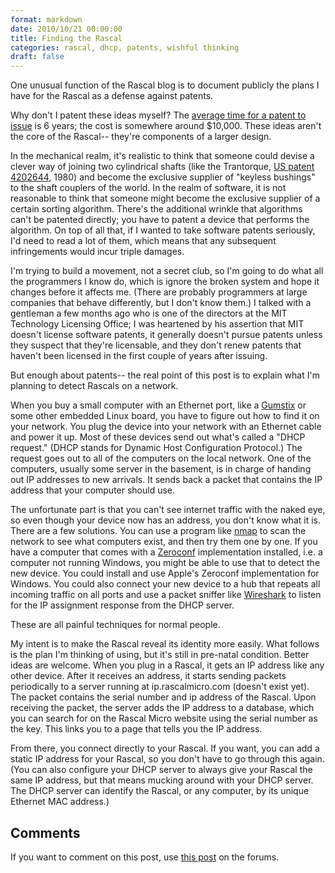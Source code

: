 ```yaml
---
format: markdown
date: 2010/10/21 00:00:00
title: Finding the Rascal
categories: rascal, dhcp, patents, wishful thinking
draft: false
---
```

One unusual function of the Rascal blog is to document publicly the plans I have for the Rascal as a defense against patents.

Why don't I patent these ideas myself? The [average time for a patent to issue][1] is 6 years; the cost is somewhere around $10,000. These ideas aren't the core of the Rascal-- they're components of a larger design.

In the mechanical realm, it's realistic to think that someone could devise a clever way of joining two cylindrical shafts (like the Trantorque, [US patent 4202644][2], 1980) and become the exclusive supplier of "keyless bushings" to the shaft couplers of the world. In the realm of software, it is not reasonable to think that someone might become the exclusive supplier of a certain sorting algorithm. There's the additional wrinkle that algorithms can't be patented directly; you have to patent a device that performs the algorithm. On top of all that, if I wanted to take software patents seriously, I'd need to read a lot of them, which means that any subsequent infringements would incur triple damages.

I'm trying to build a movement, not a secret club, so I'm going to do what all the programmers I know do, which is ignore the broken system and hope it changes before it affects me. (There are probably programmers at large companies that behave differently, but I don't know them.) I talked with a gentleman a few months ago who is one of the directors at the MIT Technology Licensing Office; I was heartened by his assertion that MIT doesn't license software patents, it generally doesn't pursue patents unless they suspect that they're licensable, and they don't renew patents that haven't been licensed in the first couple of years after issuing.

But enough about patents-- the real point of this post is to explain what I'm planning to detect Rascals on a network.

When you buy a small computer with an Ethernet port, like a [Gumstix][3] or some other embedded Linux board, you have to figure out how to find it on your network. You plug the device into your network with an Ethernet cable and power it up. Most of these devices send out what's called a "DHCP request." (DHCP stands for Dynamic Host Configuration Protocol.) The request goes out to all of the computers on the local network. One of the computers, usually some server in the basement, is in charge of handing out IP addresses to new arrivals. It sends back a packet that contains the IP address that your computer should use.

The unfortunate part is that you can't see internet traffic with the naked eye, so even though your device now has an address, you don't know what it is. There are a few solutions. You can use a program like [nmap][4] to scan the network to see what computers exist, and then try them one by one. If you have a computer that comes with a [Zeroconf][5] implementation installed, i.e. a computer not running Windows, you might be able to use that to detect the new device. You could install and use Apple's Zeroconf implementation for Windows. You could also connect your new device to a hub that repeats all incoming traffic on all ports and use a packet sniffer like [Wireshark][6] to listen for the IP assignment response from the DHCP server.

These are all painful techniques for normal people.

My intent is to make the Rascal reveal its identity more easily. What follows is the plan I'm thinking of using, but it's still in pre-natal condition. Better ideas are welcome. When you plug in a Rascal, it gets an IP address like any other device. After it receives an address, it starts sending packets periodically to a server running at ip.rascalmicro.com (doesn't exist yet). The packet contains the serial number and ip address of the Rascal. Upon receiving the packet, the server adds the IP address to a database, which you can search for on the Rascal Micro website using the serial number as the key. This links you to a page that tells you the IP address.

From there, you connect directly to your Rascal. If you want, you can add a static IP address for your Rascal, so you don't have to go through this again. (You can also configure your DHCP server to always give your Rascal the same IP address, but that means mucking around with your DHCP server. The DHCP server can identify the Rascal, or any computer, by its unique Ethernet MAC address.)

## Comments ##

If you want to comment on this post, use [this post][7] on the forums.

[1]: http://www.uspto.gov/dashboards/patents/main.dashxml
[2]: http://www.google.com/patents?vid=USPAT4202644
[3]: http://www.gumstix.com/store/catalog/product_info.php?products_id=251
[4]: http://nmap.org/
[5]: http://www.zeroconf.org/
[6]: http://www.wireshark.org/
[7]: /forum/viewtopic.php?f=7&t=14
